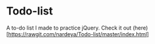 # Todo-list
A to-do list I made to practice jQuery.  Check it out (here)[https://rawgit.com/nardeya/Todo-list/master/index.html]
